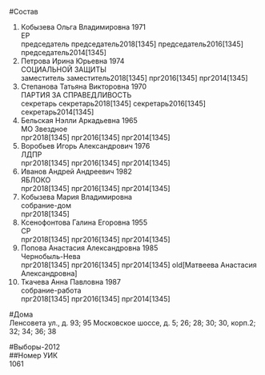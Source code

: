 #Состав  
1. Кобызева Ольга Владимировна 1971  
    ЕР  
    председатель председатель2018[1345] председатель2016[1345] председатель2014[1345]  
2. Петрова Ирина Юрьевна 1974  
    СОЦИАЛЬНОЙ ЗАЩИТЫ  
    заместитель заместитель2018[1345] прг2016[1345] прг2014[1345]  
3. Степанова Татьяна Викторовна 1970  
    ПАРТИЯ ЗА СПРАВЕДЛИВОСТЬ  
    секретарь секретарь2018[1345] секретарь2016[1345] секретарь2014[1345]  
4. Бельская Нэлли Аркадьевна 1965  
    МО Звездное  
    прг2018[1345] прг2016[1345] прг2014[1345]  
5. Воробьев Игорь Александрович 1976  
    ЛДПР  
    прг2018[1345] прг2016[1345] прг2014[1345]  
6. Иванов Андрей Андреевич 1982  
    ЯБЛОКО  
    прг2018[1345] прг2016[1345] прг2014[1345]  
7. Кобызева Мария Владимировна  
    собрание-дом  
    прг2018[1345]  
8. Ксенофонтова Галина Егоровна 1955  
    СР  
    прг2018[1345] прг2016[1345] прг2014[1345]  
9. Попова Анастасия Александровна 1985  
    Чернобыль-Нева  
    прг2018[1345] прг2016[1345] прг2014[1345] old[Матвеева Анастасия Александровна]  
10. Ткачева Анна Павловна 1987  
    собрание-работа  
    прг2018[1345] прг2016[1345] прг2014[1345]  

#Дома  
Ленсовета ул., д. 93; 95 Московское шоссе, д. 5; 26; 28; 30; 30, корп.2; 32; 34; 36; 38  
  
#Выборы-2012  
##Номер УИК  
1061  
